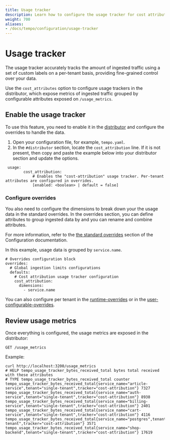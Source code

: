 ```yaml
---
title: Usage tracker
description: Learn how to configure the usage tracker for cost attribution.
weight: 700
aliases:
- /docs/tempo/configuration/usage-tracker   
---
```


# Usage tracker

The usage tracker accurately tracks the amount of ingested traffic using a set of custom labels on a per-tenant basis, providing fine-grained control over your data.

Use the `cost_attributes` option to configure usage trackers in the distributor, which expose metrics of ingested traffic grouped by configurable attributes exposed on `/usage_metrics`.


## Enable the usage tracker

To use this feature, you need to enable it in the [distributor](https://grafana.com/docs/tempo/<TEMPO_VERSION>/configuration/#distributor) and configure the overrides to handle the data. 

1. Open your configuration file, for example, `tempo.yaml`. 
1. In the `#distributor` section, locate the `cost_attribution` line. If it is not present, then copy and paste the example below into your distributor section and update the options. 

```
 usage:
        cost_attribution:
            # Enables the "cost-attribution" usage tracker. Per-tenant attributes are configured in overrides.
            [enabled: <boolean> | default = false]
```


### Configure overrides 

You also need to configure the dimensions to break down your the usage data in the standard overrides. 
In the overrides section, you can define attributes to group ingested data by and you can rename and combine attributes. 

For more information, refer to the [the standard overrides](https://grafana.com/docs/tempo/<TEMPO_VERSION>/configuration/#standard-overrides) section of the Configuration documentation. 

In this example, usage data is grouped by `service.name`. 

```
# Overrides configuration block
overrides:
  # Global ingestion limits configurations
  defaults:
    # Cost attribution usage tracker configuration
    cost_attribution:
      dimensions: 
        - service.name
```

You can also configure per tenant in the [runtime-overrides](https://grafana.com/docs/tempo/<TEMPO_VERSION>/configuration/#runtime-overrides) or in the [user-configurable-overrides](https://grafana.com/docs/tempo/<TEMPO_VERSION>/configuration/#user-configurable-overrides).



## Review usage metrics

Once everything is configured, the usage metrics are exposed in the distributor:


```
GET /usage_metrics
```

Example:
```
curl http://localhost:3200/usage_metrics
# HELP tempo_usage_tracker_bytes_received_total bytes total received with these attributes
# TYPE tempo_usage_tracker_bytes_received_total counter
tempo_usage_tracker_bytes_received_total{service_name="article-service",tenant="single-tenant",tracker="cost-attribution"} 7327
tempo_usage_tracker_bytes_received_total{service_name="auth-service",tenant="single-tenant",tracker="cost-attribution"} 8938
tempo_usage_tracker_bytes_received_total{service_name="billing-service",tenant="single-tenant",tracker="cost-attribution"} 2401
tempo_usage_tracker_bytes_received_total{service_name="cart-service",tenant="single-tenant",tracker="cost-attribution"} 4116
tempo_usage_tracker_bytes_received_total{service_name="postgres",tenant="single-tenant",tracker="cost-attribution"} 3571
tempo_usage_tracker_bytes_received_total{service_name="shop-backend",tenant="single-tenant",tracker="cost-attribution"} 17619
```